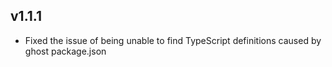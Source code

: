 ## v1.1.1

- Fixed the issue of being unable to find TypeScript definitions caused by ghost package.json

